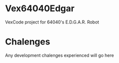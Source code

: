 # Vex64040Edgar
VexCode project for 64040's E.D.G.A.R. Robot

# Chalenges
Any development chalenges experienced will go here
